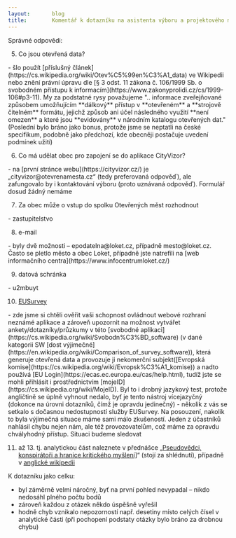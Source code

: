 ```yaml
---
layout:       blog
title:        Komentář k dotazníku na asistenta výboru a projektového manažera aplikace CityVizor
---
```


Správné odpovědi:
<ol start="5"><li>Co jsou otevřená data?</li></ol>
- šlo použít [příslušný článek](https://cs.wikipedia.org/wiki/Otev%C5%99en%C3%A1_data) ve Wikipedii nebo znění právní úpravu dle [§ 3 odst. 11 zákona č. 106/1999 Sb. o svobodném přístupu k informacím](https://www.zakonyprolidi.cz/cs/1999-106#p3-11). My za podstatné rysy považujeme ".. informace zveřejňované způsobem umožňujícím **dálkový** přístup v **otevřeném** a **strojově čitelném** formátu, jejichž způsob ani účel následného využití **není omezen** a které jsou **evidovány** v národním katalogu otevřených dat." (Poslední bylo bráno jako bonus, protože jsme se neptatli na české specifikum, podobně jako předchozí, kde obecněji postačuje uvedení podmínek užití)
<ol start="6"><li>Co má udělat obec pro zapojení se do aplikace CityVizor?</li></ol>
- na [první stránce webu](https://cityvizor.cz/) je „cityvizor@otevrenamesta.cz“ (tedy preferovaná odpověď), ale zafungovalo by i kontaktování výboru (proto uznávaná odpověď). Formulář dosud žádný nemáme
<ol start="7"><li>Za obec může o vstup do spolku Otevřených měst rozhodnout</li></ol>
- zastupitelstvo
<ol start="8"><li>e-mail</li></ol>
- byly dvě možnosti – epodatelna@loket.cz, případně mesto@loket.cz. Často se pletlo město a obec Loket, případně jste natrefili na [web informačního centra](https://www.infocentrumloket.cz/)
<ol start="9"><li>datová schránka</li></ol>
- u2mbuyt
<ol start="10"><li><a href="https://ec.europa.eu/eusurvey/home/welcome?language=cs">EUSurvey</a></li></ol>
- zde jsme si chtěli ověřit vaši schopnost ovládnout webové rozhraní neznámé aplikace a zároveň upozornit na možnost vytvářet ankety/dotazníky/průzkumy v této [svobodné aplikaci](https://cs.wikipedia.org/wiki/Svobodn%C3%BD_software) (v dané kategorii SW [dost výjimečné](https://en.wikipedia.org/wiki/Comparison_of_survey_software)), která generuje otevřená data a provozuje ji nekomerční subjekt([Evropská komise](https://cs.wikipedia.org/wiki/Evropsk%C3%A1_komise)) a nadto používá [EU Login](https://ecas.ec.europa.eu/cas/help.html), tudíž jste se mohli přihlásit i prostřednictvím [mojeID](https://cs.wikipedia.org/wiki/MojeID). Byl to i drobný jazykový test, protože angličtině se úplně vyhnout nedalo, byť je tento nástroj vícejazyčný (dokonce na úrovni dotazníků, čímž je opravdu jedinečný)
- několik z vás se setkalo s dočasnou nedostupností služby EUSurvey. Na posouzení, nakolik to byla výjimečná situace máme sami málo zkušeností. Jeden z účastníků nahlásil chybu nejen nám, ale též provozovatelům, což máme za opravdu chvályhodný přístup. Situaci budeme sledovat
<ol start="11"><li> až 13. tj. analytickou část naleznete v přednášce „<a href="https://youtu.be/U4mYncH0378?t=2755">Pseudovědci, konspirátoři a hranice kritického myšlení]</a>“ (stojí za shlédnutí), případně v <a href="https://en.wikipedia.org/wiki/Cognitive_reflection_test">anglické wikipedii</a></li></ol>

K dotazníku jako celku:
- byl záměrně velmi náročný, byť na první pohled nevypadal – nikdo nedosáhl plného počtu bodů
- zároveň každou z otázek někdo úspěšně vyřešil
- hodně chyb vznikalo nepozorností např. desetiny místo celých čísel v analytické části (při pochopení podstaty otázky bylo bráno za drobnou chybu)